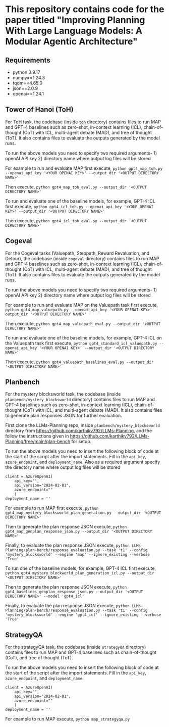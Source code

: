 # This repository contains code for the paper titled "Improving Planning With Large Language Models: A Modular Agentic Architecture"

## Requirements
- python 3.9.17
- numpy==1.24.3
- tqdm==4.65.0
- json==2.0.9
- openai==1.24.1

## Tower of Hanoi (ToH)


For ToH task, the codebase (inside `toh` directory) contains files to run MAP and GPT-4 baselines such as zero-shot, in-context learning (ICL), chain-of-thought (CoT) with ICL, multi-agent debate (MAD), and tree of thought (ToT). It also contains files to evaluate the outputs generated by the model runs.  

To run the above models you need to specify two required arguments- 1) openAI API key 2) directory name where output log files will be stored

For example to run and evaluate MAP first execute, `python gpt4_map_toh.py --openai_api_key '<YOUR OPENAI KEY>' --output_dir '<OUTPUT DIRECTORY NAME>'`

Then execute, `python gpt4_map_toh_eval.py --output_dir '<OUTPUT DIRECTORY NAME>'`



To run and evaluate one of the baseline models, for example, GPT-4 ICL first execute, `python gpt4_icl_toh.py --openai_api_key '<YOUR OPENAI KEY>' --output_dir '<OUTPUT DIRECTORY NAME>'`

Then execute, `python gpt4_icl_toh_eval.py --output_dir '<OUTPUT DIRECTORY NAME>'`

## Cogeval

For the Cogeval tasks (Valuepath, Steppath, Reward Revaluation, and Detour), the codebase (inside `cogeval` directory) contains files to run MAP and GPT-4 baselines such as zero-shot, in-context learning (ICL), chain-of-thought (CoT) with ICL, multi-agent debate (MAD), and tree of thought (ToT). It also contains files to evaluate the outputs generated by the model runs.  

To run the above models you need to specify two required arguments- 1) openAI API key 2) directory name where output log files will be stored

For example to run and evaluate MAP on the Valuepath task first execute, `python gpt4_map_valuepath.py --openai_api_key '<YOUR OPENAI KEY>' --output_dir '<OUTPUT DIRECTORY NAME>'`

Then execute, `python gpt4_map_valuepath_eval.py --output_dir '<OUTPUT DIRECTORY NAME>'`


To run and evaluate one of the baseline models, for example, GPT-4 ICL on the Valuepath task first execute, `python gpt4_standard_icl_valuepath.py --openai_api_key '<YOUR OPENAI KEY>' --output_dir '<OUTPUT DIRECTORY NAME>'`

Then execute, `python gpt4_valuepath_baselines_eval.py --output_dir '<OUTPUT DIRECTORY NAME>'`



## Planbench

For the mystery blocksworld task, the codebase (inside `planbench/mystery_blocksworld` directory) contains files to run MAP and GPT-4 baselines such as zero-shot, in-context learning (ICL), chain-of-thought (CoT) with ICL, and multi-agent debate (MAD). It also contains files to generate plan responses JSON for further evaluation.  

First clone the LLMs-Planning repo, inside `planbench/mystery_blocksworld` directory from https://github.com/karthikv792/LLMs-Planning, and the follow the instructions given in https://github.com/karthikv792/LLMs-Planning/tree/main/plan-bench for setup.

To run the above models you need to insert the following block of code at the start of the script after the import statements. Fill in the `api_key`, `azure_endpoint`, and `deployment_name`. Also as a required argument specify the directory name where output log files will be stored
```
client = AzureOpenAI(
	api_key="",
	api_version="2024-02-01",
	azure_endpoint=""
	)
deployment_name = ''
```
For example to run MAP first execute, `python gpt4_map_mystery_blocksworld_plan_generation.py --output_dir '<OUTPUT DIRECTORY NAME>'`

Then to generate the plan response JSON execute, `python gpt4_map_genplan_response_json.py --output_dir '<OUTPUT DIRECTORY NAME>'`

Finally, to evaluate the plan response JSON execute, `python LLMs-Planning/plan-bench/response_evaluation.py --task 't1' --config 'mystery_blocksworld' --engine 'map' --ignore_existing --verbose 'True'`


To run one of the baseline models, for example, GPT-4 ICL first execute, `python gpt4_mystery_blockworld_plan_generation_icl.py --output_dir '<OUTPUT DIRECTORY NAME>'`

Then to generate the plan response JSON execute, `python gpt4_baselines_genplan_response_json.py --output_dir '<OUTPUT DIRECTORY NAME>' --model 'gpt4_icl'`

Finally, to evaluate the plan response JSON execute, `python LLMs-Planning/plan-bench/response_evaluation.py --task 't1' --config 'mystery_blocksworld' --engine 'gpt4_icl' --ignore_existing --verbose 'True'`

## StrategyQA
For the strategyQA task, the codebase (inside `strategyQA` directory) contains files to run MAP and GPT-4 baselines such as chain-of-thought (CoT), and tree of thought (ToT).  

To run the above models you need to insert the following block of code at the start of the script after the import statements. Fill in the `api_key`, `azure_endpoint`, and `deployment_name`.
```
client = AzureOpenAI(
	api_key="",
	api_version="2024-02-01",
	azure_endpoint=""
	)
deployment_name = ''
```
For example to run MAP execute, `python map_strategyqa.py`

